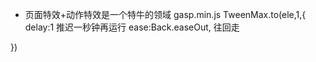 - 页面特效+动作特效是一个特牛的领域
gasp.min.js
TweenMax.to(ele,1,{
    delay:1 推迟一秒钟再运行
    ease:Back.easeOut, 往回走
    
})